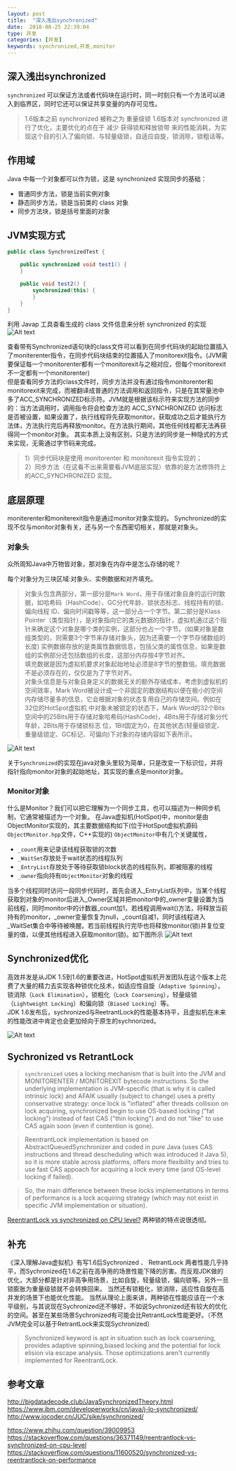 ```yaml
---
layout: post
title:  "深入浅出synchronized"
date:  2018-08-25 22:39:04
type: 并发
categories: [并发]
keywords: synchronized,并发,monitor
---
```


## 深入浅出synchronized

`synchronized` 可以保证方法或者代码块在运行时，同一时刻只有一个方法可以进入到临界区，同时它还可以保证共享变量的内存可见性。
>1.6版本之前 synchronized 被称之为 重量级锁
1.6版本对 synchronized 进行了优化，主要优化的点在于 减少 获得锁和释放锁带
来的性能消耗，为实现这个目的引入了偏向锁、与轻量级锁，自适应自旋，锁消除，锁粗话等。

## 作用域

Java 中每一个对象都可以作为锁，这是 synchronized 实现同步的基础：

- 普通同步方法，锁是当前实例对象
- 静态同步方法，锁是当前类的 class 对象
- 同步方法块，锁是括号里面的对象

## JVM实现方式
```java
public class SynchronizedTest {

    public synchronized void test1() {
    }

    public void test2() {
        synchronized(this) {
        }
    } 
}
```

利用 Javap 工具查看生成的 class 文件信息来分析 synchronized 的实现
![Alt text](./images/1535165918009.png)

查看带有Synchronized语句块的class文件可以看到在同步代码块的起始位置插入了moniterenter指令，在同步代码块结束的位置插入了monitorexit指令。(JVM需要保证每一个monitorenter都有一个monitorexit与之相对应，但每个monitorexit不一定都有一个monitorenter)  
但是查看同步方法的class文件时，同步方法并没有通过指令monitorenter和monitorexit来完成，而被翻译成普通的方法调用和返回指令，只是在其常量池中多了ACC_SYNCHRONIZED标示符。JVM就是根据该标示符来实现方法的同步的：当方法调用时，调用指令将会检查方法的 ACC_SYNCHRONIZED 访问标志是否被设置，如果设置了，执行线程将先获取monitor，获取成功之后才能执行方法体，方法执行完后再释放monitor。在方法执行期间，其他任何线程都无法再获得同一个monitor对象。 其实本质上没有区别，只是方法的同步是一种隐式的方式来实现，无需通过字节码来完成。

>1）同步代码块是使用 monitorenter 和 monitorexit 指令实现的；  
2）同步方法（在这看不出来需要看JVM底层实现）依靠的是方法修饰符上的ACC_SYNCHRONIZED 实现。

## 底层原理
moniterenter和moniterexit指令是通过monitor对象实现的。
Synchronized的实现不仅与monitor对象有关，还与另一个东西密切相关，那就是对象头。
### 对象头
众所周知Java中万物皆对象，那对象在内存中是怎么存储的呢？

每个对象分为三块区域:对象头、实例数据和对齐填充。

>对象头包含两部分，第一部分是`Mark Word`，用于存储对象自身的运行时数据，如哈希码（HashCode）、GC分代年龄、锁状态标志、线程持有的锁、偏向线程 ID、偏向时间戳等等，这一部分占一个字节。第二部分是Klass Pointer（类型指针），是对象指向它的类元数据的指针，虚拟机通过这个指针来确定这个对象是哪个类的实例，这部分也占一个字节。(如果对象是数组类型的，则需要3个字节来存储对象头，因为还需要一个字节存储数组的长度)
实例数据存放的是类属性数据信息，包括父类的属性信息，如果是数组的实例部分还包括数组的长度，这部分内存按4字节对齐。  
填充数据是因为虚拟机要求对象起始地址必须是8字节的整数倍。填充数据不是必须存在的，仅仅是为了字节对齐。  
对象头信息是与对象自身定义的数据无关的额外存储成本，考虑到虚拟机的空间效率，Mark Word被设计成一个非固定的数据结构以便在极小的空间内存储尽量多的信息，它会根据对象的状态复用自己的存储空间。例如在32位的HotSpot虚拟机 中对象未被锁定的状态下，Mark Word的32个Bits空间中的25Bits用于存储对象哈希码(HashCode)，4Bits用于存储对象分代年龄，2Bits用于存储锁标志 位，1Bit固定为0，在其他状态(轻量级锁定、重量级锁定、GC标记、可偏向)下对象的存储内容如下表所示。

![Alt text](./images/1535290695163.png)

关于`Synchronized`的实现在java对象头里较为简单，只是改变一下标识位，并将指针指向monitor对象的起始地址，其实现的重点是monitor对象。

### Monitor对象

什么是Monitor？我们可以把它理解为一个同步工具，也可以描述为一种同步机制，它通常被描述为一个对象。
在Java虚拟机(HotSpot)中，monitor是由ObjectMonitor实现的，其主要数据结构如下(位于HotSpot虚拟机源码`ObjectMonitor.hpp`文件，C++实现的)
`ObjectMonitor`中有几个关键属性，

- `_count`用来记录该线程获取锁的次数
- `_WaitSet`存放处于wait状态的线程队列
- `_EntryList`存放处于等待获取锁block状态的线程队列，即被阻塞的线程
- `_owner`指向持有`ObjectMonitor`对象的线程

当多个线程同时访问一段同步代码时，首先会进入_EntryList队列中，当某个线程获取到对象的monitor后进入_Owner区域并把monitor中的_owner变量设置为当前线程，同时monitor中的计数器_count加1，若线程调用wait()方法，将释放当前持有的monitor，_owner变量恢复为null，_count自减1，同时该线程进入_WaitSet集合中等待被唤醒。若当前线程执行完毕也将释放monitor(锁)并复位变量的值，以便其他线程进入获取monitor(锁)。如下图所示
![Alt text](./images/1535252792371.png)


## Synchronized优化
高效并发是从JDK 1.5到1.6的重要改进，HotSpot虚拟机开发团队在这个版本上花费了大量的精力去实现各种锁优化技术，如适应性自旋（`Adaptive Spinning`），锁消除（`Lock Elimination`），锁粗化（`Lock Coarsening`），轻量级锁（`Lightweight Locking`）和偏向锁（`Biased Locking`）等。  
JDK 1.6发布后，sychronized与ReetrantLock的性能基本持平，且虚拟机在未来的性能改进中肯定也会更加倾向于原生的sychnorized。

![Alt text](./images/1535198290338.png)

## Sychronized vs RetrantLock 
>`synchronized` uses a locking mechanism that is built into the JVM and MONITORENTER / MONITOREXIT bytecode instructions. So the underlying implementation is JVM-specific (that is why it is called intrinsic lock) and AFAIK usually (subject to change) uses a pretty conservative strategy: once lock is "inflated" after threads collision on lock acquiring, synchronized begin to use OS-based locking ("fat locking") instead of fast CAS ("thin locking") and do not "like" to use CAS again soon (even if contention is gone).

>ReentrantLock implementation is based on AbstractQueuedSynchronizer and coded in pure Java (uses CAS instructions and thread descheduling which was introduced it Java 5), so it is more stable across platforms, offers more flexibility and tries to use fast CAS appoach for acquiring a lock every time (and OS-level locking if failed).

>So, the main difference between these locks implementations in terms of performance is a lock acquiring strategy (which may not exist in specific JVM implementation or situation).

[ReentrantLock vs synchronized on CPU level?](https://stackoverflow.com/questions/36371149/reentrantlock-vs-synchronized-on-cpu-level)
两种锁的特点说很透彻。

## 补充
《深入理解Java虚拟机》有写1.6后Sychronized 、 RetrantLock 两者性能几乎持平，而Sychronized在1.6之前在高争用的场景性能下降的厉害。而反观JDK做的优化，大部分都是针对非高争用场景，比如自旋，轻量级锁，偏向锁等。另外一旦锁膨胀为重量级锁就不会转换回来。
当然还有锁粗化，锁消除，适应性自旋在高并发的场景下也能优化性能。
当然从理论上面来讲，两种锁在性能应该在一个水平级别，与其说现在Sychronized还不够好，不如说Sychronized还有较大的优化的空间。甚至在某些场景Sychronized有可能会比RetrantLock性能更好。（不然JVM完全可以基于RetrantLock来实现Sychronized）

>Synchronized keyword is apt in situation such as lock coarsening, provides adaptive spinning,biased locking and the potential for lock elision via escape analysis. Those optimizations aren't currently implemented for ReentrantLock.


## 参考文章
http://bigdatadecode.club/JavaSynchronizedTheory.html
https://www.ibm.com/developerworks/cn/java/j-lo-synchronized/
http://www.iocoder.cn/JUC/sike/synchronized/

https://www.zhihu.com/question/39009953
https://stackoverflow.com/questions/36371149/reentrantlock-vs-synchronized-on-cpu-level
https://stackoverflow.com/questions/11600520/synchronized-vs-reentrantlock-on-performance
